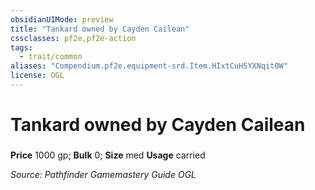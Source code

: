 ```yaml
---
obsidianUIMode: preview
title: "Tankard owned by Cayden Cailean"
cssclasses: pf2e,pf2e-action
tags:
  - trait/common
aliases: "Compendium.pf2e.equipment-srd.Item.HIxtCuH5YXNqit0W"
license: OGL
---
```

# Tankard owned by Cayden Cailean

### 


**Price** 1000 gp; 
**Bulk** 0; **Size** med
**Usage** carried



*Source: Pathfinder Gamemastery Guide*
*OGL*